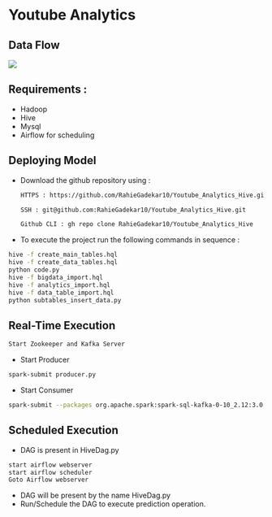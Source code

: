 # Youtube Analytics
## Data Flow

<img src = "https://github.com/RahieGadekar10/Youtube_Analytics_Hive/blob/ccbf75811f01148695155c0030dc06b2efc6d083/hive_project.png"> </img>

## Requirements : 
- Hadoop
- Hive
- Mysql
- Airflow for scheduling

## Deploying Model 

- Download the github repository using : 
  ```bash
  HTTPS : https://github.com/RahieGadekar10/Youtube_Analytics_Hive.git
  ```
  ```bash 
  SSH : git@github.com:RahieGadekar10/Youtube_Analytics_Hive.git
  ```
  ```bash 
  Github CLI : gh repo clone RahieGadekar10/Youtube_Analytics_Hive
  ```
- To execute the project run the following commands in sequence : 
 ```bash
hive -f create_main_tables.hql 
hive -f create_data_tables.hql 
python code.py
hive -f bigdata_import.hql
hive -f analytics_import.hql 
hive -f data_table_import.hql 
python subtables_insert_data.py 
```

## Real-Time Execution
 ```bash
Start Zookeeper and Kafka Server
```
- Start Producer
 ```bash
spark-submit producer.py 
```
- Start Consumer
 ```bash
spark-submit --packages org.apache.spark:spark-sql-kafka-0-10_2.12:3.0.1 consumer.py
```
## Scheduled Execution
- DAG is present in HiveDag.py
```bash
start airflow webserver
start airflow scheduler
Goto Airflow webserver
```
- DAG will be present by the name HiveDag.py
- Run/Schedule the DAG to execute prediction operation.
